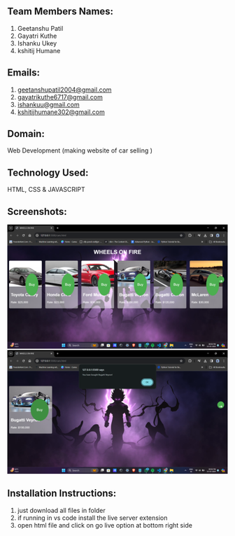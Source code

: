 ## Team Members Names:
1) Geetanshu Patil 
2) Gayatri Kuthe
3) Ishanku Ukey
4) kshitij Humane

## Emails:
1) geetanshupatil2004@gmail.com
2) gayatrikuthe6717@gmail.com
3) ishankuu@gmail.com
4) kshitijhumane302@gmail.com

## Domain:
 Web Development (making website of car selling )

## Technology Used:
HTML, CSS & JAVASCRIPT

## Screenshots:
![alt text](<Screenshot 2024-03-15 205840.png>)
![alt text](<Screenshot 2024-03-15 205903.png>)

## Installation Instructions:

1. just download all files in folder
2. if running in vs code install the live server extension
3. open html file and click on go live option at bottom right side